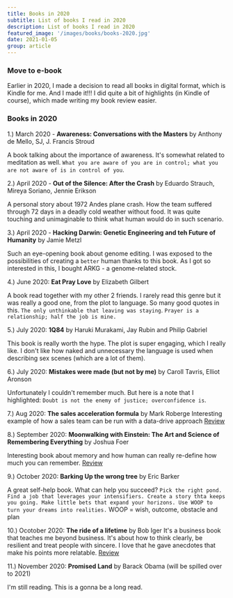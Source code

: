 ```yaml
---
title: Books in 2020
subtitle: List of books I read in 2020
description: List of books I read in 2020
featured_image: '/images/books/books-2020.jpg'
date: 2021-01-05
group: article
---
```

### Move to e-book
Earlier in 2020, I made a decision to read all books in digital format, which is Kindle for me. And I made it!!! I did quite a bit of highlights (in Kindle of course), which made writing my book review easier.


### Books in 2020
1.) March 2020 - **Awareness: Conversations with the Masters** by Anthony de Mello, SJ, J. Francis Stroud

A book talking about the importance of awareness. It's somewhat related to meditation as well. `What you are aware of you are in control; what you are not aware of is in control of you`.

2.) April 2020 - **Out of the Silence: After the Crash** by Eduardo Strauch, Mireya Soriano, Jennie Erikson

A personal story about 1972 Andes plane crash. How the team suffered through 72 days in a deadly cold weather without food. It was quite touching and unimaginable to think what human would do in such scenario.

3.) April 2020 - **Hacking Darwin: Genetic Engineering and teh Future of Humanity** by Jamie Metzl

Such an eye-opening book about genome editing. I was exposed to the possibilities of creating a `better` human thanks to this book. As I got so interested in this, I bought ARKG - a genome-related stock.

4.) June 2020: **Eat Pray Love** by Elizabeth Gilbert

A book read together with my other 2 friends. I rarely read this genre but it was really a good one, from the plot to language. So many good quotes in this. `The only unthinkable that leaving was staying`. `Prayer is a relationship; half the job is mine.`

5.) July 2020: **1Q84** by Haruki Murakami, Jay Rubin and Philip Gabriel

This book is really worth the hype. The plot is super engaging, which I really like. I don't like how naked and unnecessary the language is used when describing sex scenes (which are a lot of them).

6.) July 2020: **Mistakes were made (but not by me)** by Caroll Tavris, Elliot Aronson

Unfortunately I couldn't remember much. But here is a note that I highlighted: `Doubt is not the enemy of justice; overconfidence is`.

7.) Aug 2020: **The sales acceleration formula** by Mark Roberge
Interesting example of how a sales team can be run with a data-drive approach [Review](/books/the-sales-acceleration-formula-book-review)

8.) September 2020: **Moonwalking with Einstein: The Art and Science of Remembering Everything** by Joshua Foer

Interesting book about memory and how human can really re-define how much you can remember. [Review](/books/moonwalking-with-einstein-book-review)

9.) October 2020: **Barking Up the wrong tree** by Eric Barker

A great self-help book. What can help you succeed? `Pick the right pond. Find a job that leverages your intensifiers. Create a story thta keeps you going. Make little bets that expand your horizons. Use WOOP to turn your dreams into realities.` WOOP = wish, outcome, obstacle and plan

10.) Ocotober 2020: **The ride of a lifetime** by Bob Iger
It's a business book that teaches me beyond business. It's about how to think clearly, be resilient and treat people with sincere. I love that he gave anecdotes that make his points more relatable. [Review](/books/the-ride-of-a-lifetime-book-review)

11.) November 2020: **Promised Land** by Barack Obama (will be spilled over to 2021)

I'm still reading. This is a gonna be a long read.

